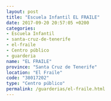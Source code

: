 ```yaml
---
layout: post
title: "Escuela Infantil EL FRAILE"
date: 2017-09-20 20:57:05 +0200
categories:
- Escuela Infantil
- santa-cruz-de-tenerife
- el-fraile
- Centro público
- guarderia
name: "EL FRAILE"
province: "Santa Cruz de Tenerife"
location: "El Fraile"
code: "38017202"
type: "Centro público"
permalink: /guarderias/el-fraile.html
---
```

